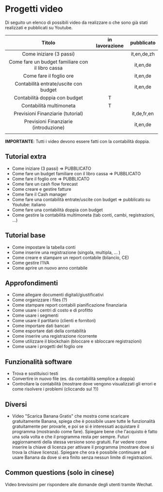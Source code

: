 # Progetti video
Di seguito un elenco di possibili video da realizzare o che sono già stati realizzati e pubblicati su Youtube.


|                      Titolo                      | in lavorazione |   pubblicato   |
|:------------------------------------------------:|:--------------:|:--------------:|
| Come iniziare (3 passi)                          |                | it,en,de,zh    |
| Come fare un budget familiare con il libro cassa |                | it,en,de       |
| Come fare il foglio ore                          |                | it,en,de       |
| Contabilità entrate/uscite con budget            |                | it,en,de       |
| Contabilità doppia con budget                    | T              |                |
| Contabilità multimoneta                          | T              |                |
| Previsioni Finanziarie (tutorial)                |                | it,de,fr,en    |
| Previsioni Finanziarie (introduzione)            |                | it,en,de       |
|                                                  |                |                |



**IMPORTANTE**: Tutti i video devono essere fatti con la contabilità doppia.


## Tutorial extra
* Come iniziare (3 passi) => PUBBLICATO
* Come fare un budget familiare con il libro cassa => PUBBLICATO
* Come fare il foglio ore => PUBBLICATO
* Come fare un cash flow forecast
* Come creare e gestire fatture
* Come fare il Cash manager
* Come fare una contabilità entrate/uscite con budget => pubblicato su Youtube: italiano
* Come fare una contabilità doppia con budget
* Come gestire la contabilità multimoneta (tab conti, cambi, registrazioni, ...)

## Tutorial base
* Come impostare la tabella conti
* Come inserire una registrazione (singola, multipla, ... )
* Come creare e stampare un report contabile (bilancio, CE) 
* Come gestire l'IVA
* Come aprire un nuovo anno contabile

## Approfondimenti
* Come allegare documenti digitali/giustificativi
* Come organizzare i files (?)
* Come stampare report contabili pianificazione finanziaria
* Come usare i centri di costo e di profitto
* Come usare i segmenti
* Come usare il partitario (clienti e fornitori)
* Come importare dati bancari
* Come esportare dati della contabilità
* Come inserire una registrazione ricorrente
* Come utilizzare il blockchain (bloccare e sbloccare registrazioni)
* Come usare i progetti del foglio ore

## Funzionalità software
* Trova e sostituisci testi
* Convertire in nuovo file (es. da contabilità semplice a doppia)
* Controllare la contabilità (mostrare dove vengono visualizzati gli errori e come risolvere i problemi (cliccando sul ?))


## Diversi
* Video "Scarica Banana Gratis" che mostra come scaricare gratuitamente Banana, spiega che è possibile usare tutte le funzionalità gratuitamente per provarle, e poi se si è interessati acquistare il programma (mostrando come fare). Spiegare bene che l'acquisto è fatto una sola volta e che il programma resta per sempre. Futuri aggiornamenti della stessa versione sono gratuiti. Far vedere come inserire la chiave di licenza per attivare il programma (mostrare dove si trova la chiave licenza). Spiegare che ora è possibile continuare ad usare Banana da dove si era finito senza nessun limite di registrazioni. 

## Common questions (solo in cinese)
Video brevissimi per rispondere alle domande degli utenti tramite Wechat.
